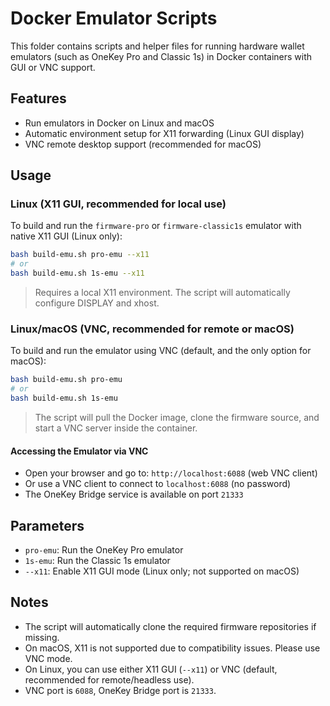 # Docker Emulator Scripts

This folder contains scripts and helper files for running hardware wallet emulators (such as OneKey Pro and Classic 1s) in Docker containers with GUI or VNC support.

## Features
- Run emulators in Docker on Linux and macOS
- Automatic environment setup for X11 forwarding (Linux GUI display)
- VNC remote desktop support (recommended for macOS)

## Usage

### Linux (X11 GUI, recommended for local use)
To build and run the `firmware-pro` or `firmware-classic1s` emulator with native X11 GUI (Linux only):
```bash
bash build-emu.sh pro-emu --x11
# or
bash build-emu.sh 1s-emu --x11
```
> Requires a local X11 environment. The script will automatically configure DISPLAY and xhost.

### Linux/macOS (VNC, recommended for remote or macOS)
To build and run the emulator using VNC (default, and the only option for macOS):
```bash
bash build-emu.sh pro-emu
# or
bash build-emu.sh 1s-emu
```
> The script will pull the Docker image, clone the firmware source, and start a VNC server inside the container.

#### Accessing the Emulator via VNC
- Open your browser and go to: `http://localhost:6088` (web VNC client)
- Or use a VNC client to connect to `localhost:6088` (no password)
- The OneKey Bridge service is available on port `21333`

## Parameters
- `pro-emu`: Run the OneKey Pro emulator
- `1s-emu`: Run the Classic 1s emulator
- `--x11`: Enable X11 GUI mode (Linux only; not supported on macOS)

## Notes
- The script will automatically clone the required firmware repositories if missing.
- On macOS, X11 is not supported due to compatibility issues. Please use VNC mode.
- On Linux, you can use either X11 GUI (`--x11`) or VNC (default, recommended for remote/headless use).
- VNC port is `6088`, OneKey Bridge port is `21333`. 